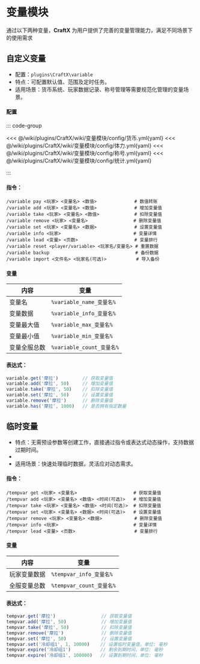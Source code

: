# 变量模块

通过以下两种变量，**CraftX** 为用户提供了完善的变量管理能力，满足不同场景下的使用需求

## 自定义变量

- 配置：`plugins\CraftX\variable`
- 特点：可配置默认值、范围及定时任务。
- 适用场景：货币系统、玩家数据记录、称号管理等需要规范化管理的变量场景。

#### 配置

::: code-group

<<< @/wiki/plugins/CraftX/wiki/变量模块/config/货币.yml{yaml}
<<< @/wiki/plugins/CraftX/wiki/变量模块/config/体力.yml{yaml}
<<< @/wiki/plugins/CraftX/wiki/变量模块/config/称号.yml{yaml}
<<< @/wiki/plugins/CraftX/wiki/变量模块/config/统计.yml{yaml}

:::

#### 指令：

```
/variable pay <玩家> <变量名> <数值>              # 数值转账
/variable add <玩家> <变量名> <数值>              # 增加变量值
/variable take <玩家> <变量名> <数值>             # 扣除变量值
/variable remove <玩家> <变量名>                 # 删除变量值
/variable set <玩家> <变量名> <数据>              # 设置变量值
/variable info <玩家>                           # 变量详情
/variable lead <变量> <页数>                     # 变量排行
/variable reset <player/variable> <玩家名/变量名> # 重置数据
/variable backup                                # 备份数据
/variable import <文件名> <玩家名(可选)>           # 导入备份
```

#### 变量

| 内容     | 变量                     |
|--------|------------------------|
| 变量名    | `%variable_name_变量名%`  |
| 变量数据   | `%variable_info_变量名% ` |
| 变量最大值  | `%variable_max_变量名%`   |
| 变量最小值  | `%variable_min_变量名%`   |
| 变量全服总数 | `%variable_count_变量名%` |

#### 表达式：

```javascript
variable.get('摩拉')         // 获取变量值
variable.add('摩拉', 50)     // 增加变量值
variable.take('摩拉', 50)    // 扣除变量值
variable.set('摩拉', 50)     // 设置变量值
variable.remove('摩拉')      // 删除变量值
variable.has('摩拉', 1000)   // 是否拥有指定数量
```

## 临时变量

- 特点：无需预设参数等创建工作，直接通过指令或表达式动态操作，支持数据过期时间。
-
- 适用场景：快速处理临时数据，灵活应对动态需求。

#### 指令：

```
/tempvar get <玩家> <变量名>                     # 获取变量值
/tempvar add <玩家> <变量名> <数值> <时间(可选)>   # 增加变量值
/tempvar take <玩家> <变量名> <数值> <时间(可选)>  # 扣除变量值
/tempvar set <玩家> <变量名> <数据> <时间(可选)>   # 设置变量值
/tempvar remove <玩家> <变量名> <数据>            # 删除变量值
/tempvar info <玩家>                            # 变量详情
/tempvar lead <变量> <页数>                      # 变量排行
```

#### 变量

| 内容     | 变量                    |
|--------|-----------------------|
| 玩家变量数据 | `%tempvar_info_变量名% ` |
| 全服变量总数 | `%tempvar_count_变量名%` |

#### 表达式：

```javascript
tempvar.get('摩拉')                 // 获取变量值
tempvar.add('摩拉', 50)             // 增加变量值
tempvar.take('摩拉', 50)            // 扣除变量值
tempvar.remove('摩拉')              // 删除变量值
tempvar.set('摩拉', 50)             // 设置变量值
tempvar.set('冷却组1', 1, 10000)    // 设置临时变量值，单位: 毫秒
tempvar.expire('冷却组1')           // 剩余到期时间，单位: 毫秒
tempvar.expire('冷却组1', 100000)   // 设置到期时间，单位: 毫秒
```